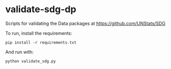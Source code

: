 # validate-sdg-dp

Scripts for validating the Data packages at https://github.com/UNStats/SDG

To run, install the requirements:

    pip install -r requirements.txt

And run with:

    python validate_sdg.py
